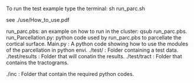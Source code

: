 To run the test example 
type the terminal: sh run_parc.sh


see ./use/How_to_use.pdf

run_parc.pbs: 		an example on how to run in the cluster: qsub run_parc.pbs.
run_Parcellation.py:	python code used by run_parc.pbs to parcellate the cortical surface.
Main.py		   :	A python code showing how to use the modules of the parcellation in python envi.
./test/	           :    Folder containing a test data.
./test/results     : 	Folder that will conatin the results.
./test/tract	   : 	Folder that contains the tractograms.

./inc		   : 	Folder that contain the required python codes.
